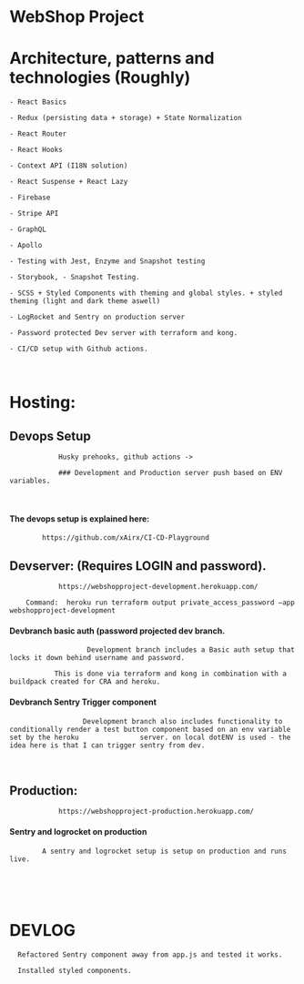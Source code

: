 # WebShop Project


# Architecture, patterns and technologies (Roughly)

    - React Basics
    
    - Redux (persisting data + storage) + State Normalization  

    - React Router

    - React Hooks

    - Context API (I18N solution)

    - React Suspense + React Lazy

    - Firebase

    - Stripe API

    - GraphQL

    - Apollo
    
    - Testing with Jest, Enzyme and Snapshot testing
    
    - Storybook, - Snapshot Testing.
    
    - SCSS + Styled Components with theming and global styles. + styled theming (light and dark theme aswell)
        
    - LogRocket and Sentry on production server
    
    - Password protected Dev server with terraform and kong.
    
    - CI/CD setup with Github actions. 
    
&nbsp;
&nbsp;
&nbsp;
&nbsp;
&nbsp;
&nbsp;
&nbsp;
&nbsp;
&nbsp;

# Hosting:

## Devops Setup

                Husky prehooks, github actions ->

                ### Development and Production server push based on ENV variables.
                
                
&nbsp;
&nbsp;
&nbsp;
&nbsp;
&nbsp;
&nbsp;
&nbsp;
&nbsp;                

#### The devops setup is explained here:

            https://github.com/xAirx/CI-CD-Playground
	    
## Devserver: (Requires LOGIN and password).

                https://webshopproject-development.herokuapp.com/
		
		Command:  heroku run terraform output private_access_password —app webshopproject-development


#### Devbranch basic auth (password projected dev branch.

                       Development branch includes a Basic auth setup that locks it down behind username and password.
                       
		       This is done via terraform and kong in combination with a buildpack created for CRA and heroku.
                       

#### Devbranch Sentry Trigger component

                      Development branch also includes functionality to conditionally render a test button component based on an env variable set by the heroku 		      server. on local dotENV is used - the idea here is that I can trigger sentry from dev.
&nbsp;
&nbsp;
&nbsp;
&nbsp;
&nbsp;
&nbsp;
&nbsp;
&nbsp;

## Production:

                https://webshopproject-production.herokuapp.com/


#### Sentry and logrocket on production

            A sentry and logrocket setup is setup on production and runs live.
            


&nbsp;
&nbsp;
&nbsp;
&nbsp;
&nbsp;
&nbsp;
&nbsp;

&nbsp;
&nbsp;


# DEVLOG


      Refactored Sentry component away from app.js and tested it works.
      
      Installed styled components.

    
      
      
